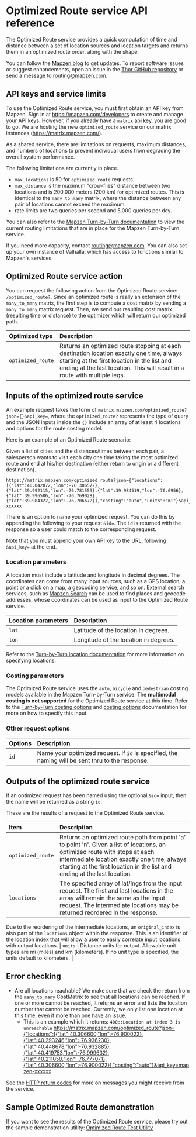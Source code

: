# Optimized Route service API reference

The Optimized Route service provides a quick computation of time and distance between a set of location sources and location targets and returns them in an optimized route order, along with the shape.

You can follow the [Mapzen blog](https://mapzen.com/blog) to get updates. To report software issues or suggest enhancements, open an issue in the [Thor GitHub repository](https://github.com/valhalla/thor/issues) or send a message to [routing@mapzen.com](mailto:routing@mapzen.com).

## API keys and service limits

To use the Optimized Route service, you must first obtain an API key from Mapzen. Sign in at https://mapzen.com/developers to create and manage your API keys.  However, if you already have a `matrix` api key, you are good to go.  We are hosting the new `optimized_route` service on our matrix instances (https://matrix.mapzen.com/).

As a shared service, there are limitations on requests, maximum distances, and numbers of locations to prevent individual users from degrading the overall system performance.

The following limitations are currently in place.

* `max_locations` is  50 for `optimized_route` requests.
* `max_distance` is the maximum "crow-flies" distance between two locations and is 200,000 meters (200 km) for optimized routes. This is identical to the `many_to_many` matrix, where the distance between any pair of locations cannot exceed the maximum.
* rate limits are two queries per second and 5,000 queries per day.

You can also refer to the [Mapzen Turn-by-Turn documentation](https://mapzen.com/documentation/turn-by-turn/api-reference/#api-keys-and-service-limits) to view the current routing limitations that are in place for the Mapzen Turn-by-Turn service.

If you need more capacity, contact [routing@mapzen.com](mailto:routing@mapzen.com). You can also set up your own instance of Valhalla, which has access to functions similar to Mapzen's services.

## Optimized Route service action

You can request the following action from the Optimized Route service: `/optimized_route?`. Since an optimized route is really an extension of the `many_to_many` matrix, the first step is to compute a cost matrix by sending a `many_to_many` matrix request.  Then, we send our resulting cost matrix (resulting time or distance) to the optimizer which will return our optimized path.

| Optimized type | Description |
| :--------- | :----------- |
| `optimized_route` | Returns an optimized route stopping at each destination location exactly one time, always starting at the first location in the list and ending at the last location. This will result in a route with multiple legs.  |

## Inputs of the optimized route service

An example request takes the form of `matrix.mapzen.com/optimized_route?json={}&api_key=`, where the `optimized_route?` represents the type of query and the JSON inputs inside the ``{}`` include an array of at least 4 locations and options for the route costing model.

Here is an example of an Optimized Route scenario:

Given a list of cities and the distances/times between each pair, a salesperson wants to visit each city one time taking the most optimized route and end at his/her destination (either return to origin or a different destination).

    https://matrix.mapzen.com/optimized_route?json={"locations":[{"lat":40.042072,"lon":-76.306572},{"lat":39.992115,"lon":-76.781559},{"lat":39.984519,"lon":-76.6956},{"lat":39.996586,"lon":-76.769028},{"lat":39.984322,"lon":-76.706672}],"costing":"auto","units":"mi"}&api_key=mapzen-xxxxxx

There is an option to name your optimized request.  You can do this by appending the following to your request `&id=`.  The `id` is returned with the response so a user could match to the corresponding request.

Note that you must append your own [API key](https://mapzen.com/developers) to the URL, following `&api_key=` at the end.

### Location parameters

A location must include a latitude and longitude in decimal degrees. The coordinates can come from many input sources, such as a GPS location, a point or a click on a map, a geocoding service, and so on. External search services, such as [Mapzen Search](https://mapzen.com/documentation/search/) can be used to find places and geocode addresses, whose coordinates can be used as input to the Optimized Route service.

| Location parameters | Description |
| :--------- | :----------- |
| `lat` | Latitude of the location in degrees. |
| `lon` | Longitude of the location in degrees. |

Refer to the [Turn-by-Turn location documentation](https://mapzen.com/documentation/turn-by-turn/api-reference/#locations) for more information on specifying locations.

### Costing parameters

The Optimized Route service uses the `auto`, `bicycle` and `pedestrian` costing models available in the Mapzen Turn-by-Turn service. The **multimodal costing is not supported** for the Optimized Route service at this time.  Refer to the [Turn-by-Turn costing options](https://mapzen.com/documentation/turn-by-turn/api-reference/#costing-models) and [costing options](https://mapzen.com/documentation/turn-by-turn/api-reference/#costing-options) documentation for more on how to specify this input.

### Other request options

| Options | Description |
| :------------------ | :----------- |
| `id` | Name your optimized request. If `id` is specified, the naming will be sent thru to the response. |

## Outputs of the optimized route service

If an optimized request has been named using the optional `&id=` input, then the name will be returned as a string `id`.

These are the results of a request to the Optimized Route service.

| Item | Description |
| :---- | :----------- |
| `optimized_route` | Returns an optimized route path from point 'a' to point 'n'.  Given a list of locations, an optimized route with stops at each intermediate location exactly one time, always starting at the first location in the list and ending at the last location.|
| `locations` | The specified array of lat/lngs from the input request.  The first and last locations in the array will remain the same as the input request.  The intermediate locations may be returned reordered in the response.

Due to the reordering of the intermediate locations, an `original_index` is also part of the `locations` object within the response.  This is an identifier of the location index that will allow a user to easily correlate input locations with output locations.
| `units` | Distance units for output. Allowable unit types are mi (miles) and km (kilometers). If no unit type is specified, the units default to kilometers. |


## Error checking
* Are all locations reachable?  We make sure that we check the return from the `many_to_many` CostMatrix to see that all locations can be reached. If one or more cannot be reached, it returns an error and lists the location number that cannot be reached.  Currently, we only list one location at this time, even if more than one have an issue.
  * This is an example which it returns: `400::Location at index 3 is unreachable`
   https://matrix.mapzen.com/optimized_route?json={"locations":[{"lat":40.306600,"lon":-76.900022},{"lat":40.293246,"lon":-76.936230},{"lat":40.448678,"lon":-76.932885},{"lat":40.419753,"lon":-76.999632},{"lat":40.211050,"lon":-76.777071},{"lat":40.306600,"lon":-76.900022}],"costing":"auto"}&api_key=mapzen-xxxxxx

See the [HTTP return codes](https://mapzen.com/documentation/turn-by-turn/api-reference/#return-codes-and-conditions) for more on messages you might receive from the service.

## Sample Optimized Route demonstration

If you want to see the results of the Optimized Route service, please try out the sample demonstration utility: [Optimized Route Test Utility](http://valhalla.github.io/demos/optimized_route/index.html#loc=13,40.748600,-73.969000)
